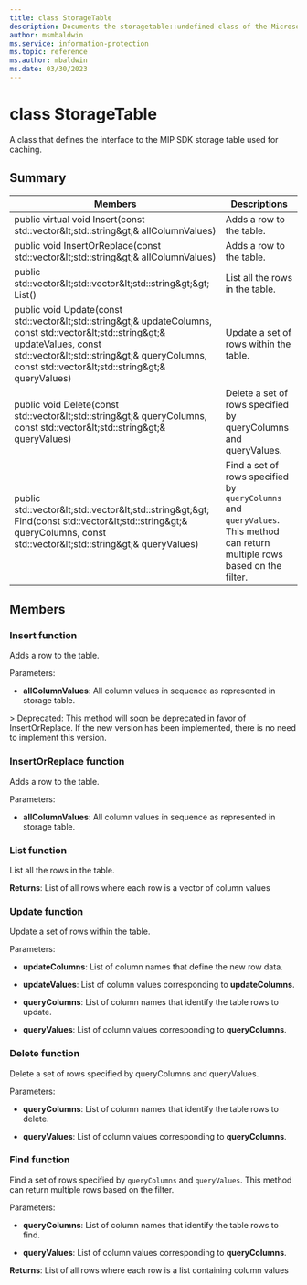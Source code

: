 ```yaml
---
title: class StorageTable 
description: Documents the storagetable::undefined class of the Microsoft Information Protection (MIP) SDK.
author: msmbaldwin
ms.service: information-protection
ms.topic: reference
ms.author: mbaldwin
ms.date: 03/30/2023
---
```


# class StorageTable 
A class that defines the interface to the MIP SDK storage table used for caching.
  
## Summary
 Members                        | Descriptions                                
--------------------------------|---------------------------------------------
public virtual void Insert(const std::vector\&lt;std::string\&gt;& allColumnValues)  |  Adds a row to the table.
public void InsertOrReplace(const std::vector\&lt;std::string\&gt;& allColumnValues)  |  Adds a row to the table.
public std::vector\&lt;std::vector\&lt;std::string\&gt;\&gt; List()  |  List all the rows in the table.
public void Update(const std::vector\&lt;std::string\&gt;& updateColumns, const std::vector\&lt;std::string\&gt;& updateValues, const std::vector\&lt;std::string\&gt;& queryColumns, const std::vector\&lt;std::string\&gt;& queryValues)  |  Update a set of rows within the table.
public void Delete(const std::vector\&lt;std::string\&gt;& queryColumns, const std::vector\&lt;std::string\&gt;& queryValues)  |  Delete a set of rows specified by queryColumns and queryValues.
public std::vector\&lt;std::vector\&lt;std::string\&gt;\&gt; Find(const std::vector\&lt;std::string\&gt;& queryColumns, const std::vector\&lt;std::string\&gt;& queryValues)  |  Find a set of rows specified by `queryColumns` and `queryValues`. This method can return multiple rows based on the filter.
  
## Members
  
### Insert function
Adds a row to the table.

Parameters:  
* **allColumnValues**: All column values in sequence as represented in storage table.


&gt; Deprecated: This method will soon be deprecated in favor of InsertOrReplace. If the new version has been implemented, there is no need to implement this version.
  
### InsertOrReplace function
Adds a row to the table.

Parameters:  
* **allColumnValues**: All column values in sequence as represented in storage table.


  
### List function
List all the rows in the table.

  
**Returns**: List of all rows where each row is a vector of column values
  
### Update function
Update a set of rows within the table.

Parameters:  
* **updateColumns**: List of column names that define the new row data. 


* **updateValues**: List of column values corresponding to **updateColumns**. 


* **queryColumns**: List of column names that identify the table rows to update. 


* **queryValues**: List of column values corresponding to **queryColumns**.


  
### Delete function
Delete a set of rows specified by queryColumns and queryValues.

Parameters:  
* **queryColumns**: List of column names that identify the table rows to delete. 


* **queryValues**: List of column values corresponding to **queryColumns**.


  
### Find function
Find a set of rows specified by `queryColumns` and `queryValues`. This method can return multiple rows based on the filter.

Parameters:  
* **queryColumns**: List of column names that identify the table rows to find. 


* **queryValues**: List of column values corresponding to **queryColumns**.



  
**Returns**: List of all rows where each row is a list containing column values